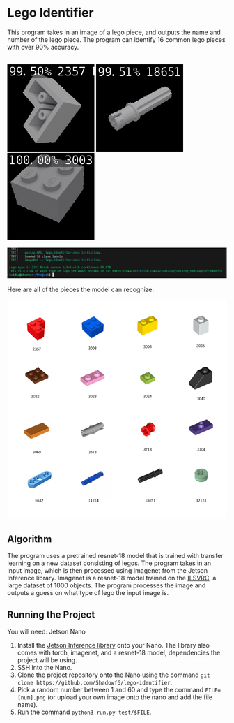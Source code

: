 # Lego Identifier

This program takes in an image of a lego piece, and outputs the name and number of the lego piece. The program can identify 16 common lego pieces with over 90% accuracy.

\
![This is a Lego corner piece.](./examples/example1.jpg)
![This is a Lego cross axle.](./examples/example2.jpg)
![This is a Lego 2x2 brick.](./examples/example3.jpg)

![This is an example of what the program outputs](./examples/test.png)

Here are all of the pieces the model can recognize:

![This image contains all 16 pieces the model is trained on.](./examples/catalog.png)


## Algorithm

The program uses a pretrained resnet-18 model that is trained with transfer learning on a new dataset consisting of legos. The program takes in an input image, which is then processed using Imagenet from the Jetson Inference library. Imagenet is a resnet-18 model trained on the <a href="https://www.image-net.org/challenges/LSVRC/">ILSVRC</a>, a large dataset of 1000 objects. The program processes the image and outputs a guess on what type of lego the input image is.

## Running the Project

You will need: Jetson Nano

1. Install the <a href="https://github.com/dusty-nv/jetson-inference">Jetson Inference library</a> onto your Nano. The library also comes with torch, imagenet, and a resnet-18 model, dependencies the project will be using.
2. SSH into the Nano.
3. Clone the project repository onto the Nano using the command `git clone https://github.com/Shadowf6/lego-identifier`.
4. Pick a random number between 1 and 60 and type the command `FILE=[num].png` (or upload your own image onto the nano and add the file name).
5. Run the command `python3 run.py test/$FILE`.

